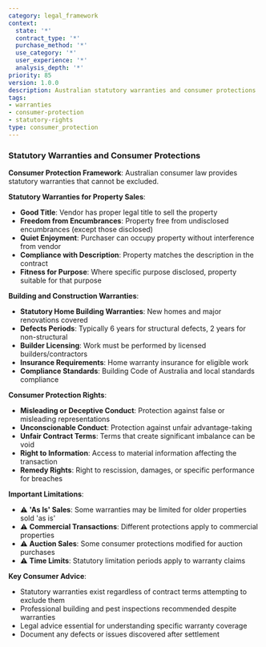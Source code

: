 ```yaml
---
category: legal_framework
context:
  state: '*'
  contract_type: '*'
  purchase_method: '*'
  use_category: '*'
  user_experience: '*'
  analysis_depth: '*'
priority: 85
version: 1.0.0
description: Australian statutory warranties and consumer protections
tags:
- warranties
- consumer-protection
- statutory-rights
type: consumer_protection
---
```


### Statutory Warranties and Consumer Protections

**Consumer Protection Framework**: Australian consumer law provides statutory warranties that cannot be excluded.

**Statutory Warranties for Property Sales**:
- **Good Title**: Vendor has proper legal title to sell the property
- **Freedom from Encumbrances**: Property free from undisclosed encumbrances (except those disclosed)
- **Quiet Enjoyment**: Purchaser can occupy property without interference from vendor
- **Compliance with Description**: Property matches the description in the contract
- **Fitness for Purpose**: Where specific purpose disclosed, property suitable for that purpose

**Building and Construction Warranties**:
- **Statutory Home Building Warranties**: New homes and major renovations covered
- **Defects Periods**: Typically 6 years for structural defects, 2 years for non-structural
- **Builder Licensing**: Work must be performed by licensed builders/contractors
- **Insurance Requirements**: Home warranty insurance for eligible work
- **Compliance Standards**: Building Code of Australia and local standards compliance

**Consumer Protection Rights**:
- **Misleading or Deceptive Conduct**: Protection against false or misleading representations
- **Unconscionable Conduct**: Protection against unfair advantage-taking
- **Unfair Contract Terms**: Terms that create significant imbalance can be void
- **Right to Information**: Access to material information affecting the transaction
- **Remedy Rights**: Right to rescission, damages, or specific performance for breaches

**Important Limitations**:
- ⚠️ **'As Is' Sales**: Some warranties may be limited for older properties sold 'as is'
- ⚠️ **Commercial Transactions**: Different protections apply to commercial properties
- ⚠️ **Auction Sales**: Some consumer protections modified for auction purchases
- ⚠️ **Time Limits**: Statutory limitation periods apply to warranty claims

**Key Consumer Advice**:
- Statutory warranties exist regardless of contract terms attempting to exclude them
- Professional building and pest inspections recommended despite warranties
- Legal advice essential for understanding specific warranty coverage
- Document any defects or issues discovered after settlement